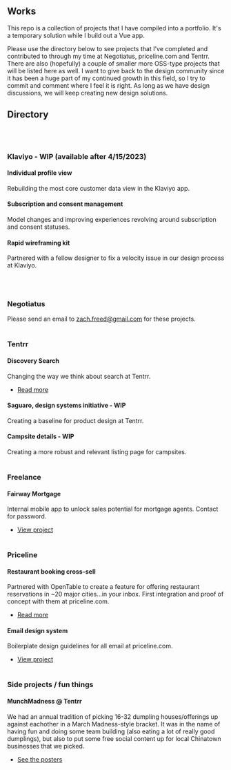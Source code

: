 ## Works
This repo is a collection of projects that I have compiled into a portfolio. It's a temporary solution while I build out a Vue app.

Please use the directory below to see projects that I've completed and contributed to through my time at Negotiatus, priceline.com and Tentrr. There are also (hopefully) a couple of smaller more OSS-type projects that will be listed here as well. I want to give back to the design community since it has been a huge part of my continued growth in this field, so I try to commit and comment where I feel it is right. As long as we have design discussions, we will keep creating new design solutions.

## Directory
<br><br>
### Klaviyo - WIP (available after 4/15/2023)
#### Individual profile view
Rebuilding the most core customer data view in the Klaviyo app.

#### Subscription and consent management
Model changes and improving experiences revolving around subscription and consent statuses.

#### Rapid wireframing kit
Partnered with a fellow designer to fix a velocity issue in our design process at Klaviyo.

<br><br>
### Negotiatus
Please send an email to zach.freed@gmail.com for these projects.
<br><br>

### Tentrr
#### Discovery Search
Changing the way we think about search at Tentrr.
* [Read more](https://docs.google.com/document/d/13xBF7g17F8bIhZLGIATJhMqWLIay6zgKlaoc3K65w4o/)

#### Saguaro, design systems initiative - WIP
Creating a baseline for product design at Tentrr.

#### Campsite details - WIP
Creating a more robust and relevant listing page for campsites.
<br><br>

### Freelance
#### Fairway Mortgage
Internal mobile app to unlock sales potential for mortgage agents. Contact for password.
* [View project](https://www.figma.com/file/kzEOjNdnIto3yY8jUj7OnF/Leads-%E2%80%93-Mobile-app-(ALPHA%2C-P1)?node-id=58%3A2&t=hd4KAjka96ynYct3-1)
<br><br>

### Priceline
#### Restaurant booking cross-sell
Partnered with OpenTable to create a feature for offering restaurant reservations in ~20 major cities...in your inbox. First integration and proof of concept with them at priceline.com.
* [Read more](/projects/priceline/opentable/)

#### Email design system
Boilerplate design guidelines for all email at priceline.com.
* [View project](https://www.behance.net/gallery/61502597/Email-Design-System)
<br><br>

### Side projects / fun things
#### MunchMadness @ Tentrr
We had an annual tradition of picking 16-32 dumpling houses/offerings up against eachother in a March Madness-style bracket. It was in the name of having fun and doing some team building (also eating a lot of really good dumplings), but also to put some free social content up for local Chinatown businesses that we picked.

* [See the posters](/projects/fun/munchmadness/)
